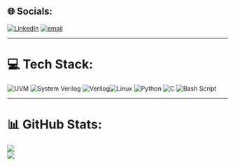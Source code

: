 
## 🌐 Socials:
[![LinkedIn](https://custom-icon-badges.demolab.com/badge/LinkedIn-0A66C2?logo=linkedin-white&logoColor=fff)](https://www.linkedin.com/in/omkar-bhat/)
[![email](https://img.shields.io/badge/Email-D14836?logo=gmail&logoColor=white)](mailto:omkarbhat2003@gmail.com) 


---
# 💻 Tech Stack:
![UVM](https://img.shields.io/badge/UVM-white?style=for-the-badge&color=%23000000) ![System Verilog](https://img.shields.io/badge/System_Verilog-white?style=for-the-badge&color=%23000000) ![Verilog](https://img.shields.io/badge/Verilog-white?style=for-the-badge&color=%23000000)![Linux](https://img.shields.io/badge/Linux-white?style=for-the-badge&logo=Linux&color=black) ![Python](https://img.shields.io/badge/Python-white?style=for-the-badge&logo=Python&color=%23000000) ![C](https://img.shields.io/badge/C%20language-white?style=for-the-badge&logo=C&color=%23000000) ![Bash Script](https://img.shields.io/badge/bash_script-%23121011.svg?style=for-the-badge&logo=gnu-bash&logoColor=white)

---
# 📊 GitHub Stats:
![](https://github-readme-stats.vercel.app/api?username=OmkarBhat08&theme=tokyonight&hide_border=false&include_all_commits=true&count_private=true)<br/> 
![](https://github-readme-stats.vercel.app/api/top-langs/?username=OmkarBhat08&theme=tokyonight&hide_border=false&include_all_commits=true&count_private=true&layout=compact)
